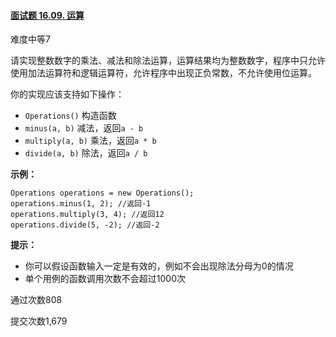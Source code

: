 #### [面试题 16.09. 运算](https://leetcode-cn.com/problems/operations-lcci/)

难度中等7

请实现整数数字的乘法、减法和除法运算，运算结果均为整数数字，程序中只允许使用加法运算符和逻辑运算符，允许程序中出现正负常数，不允许使用位运算。

你的实现应该支持如下操作：

- `Operations()` 构造函数
- `minus(a, b)` 减法，返回`a - b`
- `multiply(a, b)` 乘法，返回`a * b`
- `divide(a, b)` 除法，返回`a / b`

**示例：**

```
Operations operations = new Operations();
operations.minus(1, 2); //返回-1
operations.multiply(3, 4); //返回12
operations.divide(5, -2); //返回-2
```

**提示：**

- 你可以假设函数输入一定是有效的，例如不会出现除法分母为0的情况
- 单个用例的函数调用次数不会超过1000次

通过次数808

提交次数1,679